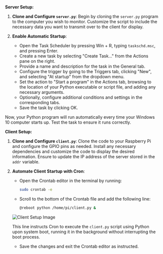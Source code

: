 **Server Setup:**

1. **Clone and Configure `server.py`**: Begin by cloning the `server.py` program to the computer you wish to monitor. Customize the script to include the necessary data you want to transmit over to the client for display.

2. **Enable Automatic Startup**:
   - Open the Task Scheduler by pressing Win + R, typing `taskschd.msc`, and pressing Enter.
   - Create a new task by selecting "Create Task..." from the Actions pane on the right.
   - Provide a name and description for the task in the General tab.
   - Configure the trigger by going to the Triggers tab, clicking "New", and selecting "At startup" from the dropdown menu.
   - Set the action to "Start a program" in the Actions tab, browsing to the location of your Python executable or script file, and adding any necessary arguments.
   - Optionally, configure additional conditions and settings in the corresponding tabs.
   - Save the task by clicking OK.

Now, your Python program will run automatically every time your Windows 10 computer starts up. Test the task to ensure it runs correctly.

**Client Setup:**

1. **Clone and Configure `client.py`**: Clone the code to your Raspberry Pi and configure the GPIO pins as needed. Install any necessary dependencies and customize the code to display the desired information. Ensure to update the IP address of the server stored in the `addr` variable.

2. **Automate Client Startup with Cron**:
   - Open the Crontab editor in the terminal by running:
     ```bash
     sudo crontab -e
     ```
   - Scroll to the bottom of the Crontab file and add the following line:
     ```bash
     @reboot python /home/pi/client.py &
     ```
   ![Client Setup Image](https://github.com/LSuds/AnalogMeterProject/assets/46835310/0410d6fa-2098-439e-9ccc-f05c09e41ed2)
   
     This line instructs Cron to execute the `client.py` script using Python upon system boot, running it in the background without interrupting the boot process.
   - Save the changes and exit the Crontab editor as instructed.
